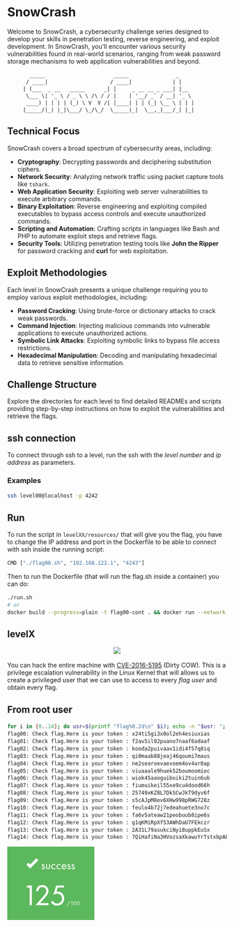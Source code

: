 # SnowCrash
Welcome to SnowCrash, a cybersecurity challenge series designed to develop your skills in penetration testing, reverse engineering, and exploit development. In SnowCrash, you'll encounter various security vulnerabilities found in real-world scenarios, ranging from weak password storage mechanisms to web application vulnerabilities and beyond.


```
	   _____                      _____               _
	  / ____|                    / ____|             | |
	 | (___  _ __   _____      _| |     _ __ __ _ ___| |__
	  \___ \| '_ \ / _ \ \ /\ / / |    | '__/ _` / __| '_ \
	  ____) | | | | (_) \ V  V /| |____| | | (_| \__ \ | | |
	 |_____/|_| |_|\___/ \_/\_/  \_____|_|  \__,_|___/_| |_|

```
## Technical Focus

SnowCrash covers a broad spectrum of cybersecurity areas, including:

- **Cryptography**: Decrypting passwords and deciphering substitution ciphers.
- **Network Security**: Analyzing network traffic using packet capture tools like `tshark`.
- **Web Application Security**: Exploiting web server vulnerabilities to execute arbitrary commands.
- **Binary Exploitation**: Reverse engineering and exploiting compiled executables to bypass access controls and execute unauthorized commands.
- **Scripting and Automation**: Crafting scripts in languages like Bash and PHP to automate exploit steps and retrieve flags.
- **Security Tools**: Utilizing penetration testing tools like **John the Ripper** for password cracking and **curl** for web exploitation.

## Exploit Methodologies

Each level in SnowCrash presents a unique challenge requiring you to employ various exploit methodologies, including:

- **Password Cracking**: Using brute-force or dictionary attacks to crack weak passwords.
- **Command Injection**: Injecting malicious commands into vulnerable applications to execute unauthorized actions.
- **Symbolic Link Attacks**: Exploiting symbolic links to bypass file access restrictions.
- **Hexadecimal Manipulation**: Decoding and manipulating hexadecimal data to retrieve sensitive information.

## Challenge Structure

Explore the directories for each level to find detailed READMEs and scripts providing step-by-step instructions on how to exploit the vulnerabilities and retrieve the flags.
## ssh connection
To connect through ssh to a level, run the ssh with the *level number* and *ip address* as parameters.
### Examples
```bash
ssh level00@localhost -p 4242
```
## Run
To run the script in `levelXX/resources/` that will give you the flag, you have to change the IP address and port in the Dockerfile to be able to connect with ssh inside the running script:
```bash
CMD ["./flag00.sh", "192.168.122.1", "4243"]
```
Then to run the Dockerfile (that will run the flag.sh inside a container) you can do:
```bash
./run.sh
# or
docker build --progress=plain -t flag00-cont . && docker run --network host -it flag00-cont
```

## levelX

<p align="center">
  <img src="https://github.com/AndreIglesias/snow-crash/assets/35022933/66b52885-836c-4916-aac2-d607c98e5454"/> 
</p>

You can hack the entire machine with [CVE-2016-5195](https://github.com/dirtycow/dirtycow.github.io/wiki/VulnerabilityDetails) (Dirty COW). This is a privilege escalation vulnerability in the Linux Kernel that will allows us to create a privileged user that we can use to access to every *flag user* and obtain every flag.

## From root user
```bash
for i in {0..14}; do usr=$(printf "flag%0.2d\n" $i); echo -n "$usr: "; su $usr -c "/bin/getflag"; done
flag00: Check flag.Here is your token : x24ti5gi3x0ol2eh4esiuxias
flag01: Check flag.Here is your token : f2av5il02puano7naaf6adaaf
flag02: Check flag.Here is your token : kooda2puivaav1idi4f57q8iq
flag03: Check flag.Here is your token : qi0maab88jeaj46qoumi7maus
flag04: Check flag.Here is your token : ne2searoevaevoem4ov4ar8ap
flag05: Check flag.Here is your token : viuaaale9huek52boumoomioc
flag06: Check flag.Here is your token : wiok45aaoguiboiki2tuin6ub
flag07: Check flag.Here is your token : fiumuikeil55xe9cu4dood66h
flag08: Check flag.Here is your token : 25749xKZ8L7DkSCwJkT9dyv6f
flag09: Check flag.Here is your token : s5cAJpM8ev6XHw998pRWG728z
flag10: Check flag.Here is your token : feulo4b72j7edeahuete3no7c
flag11: Check flag.Here is your token : fa6v5ateaw21peobuub8ipe6s
flag12: Check flag.Here is your token : g1qKMiRpXf53AWhDaU7FEkczr
flag13: Check flag.Here is your token : 2A31L79asukciNyi8uppkEuSx
flag14: Check flag.Here is your token : 7QiHafiNa3HVozsaXkawuYrTstxbpABHD8CPnHJ
```

![Note](note.png)

